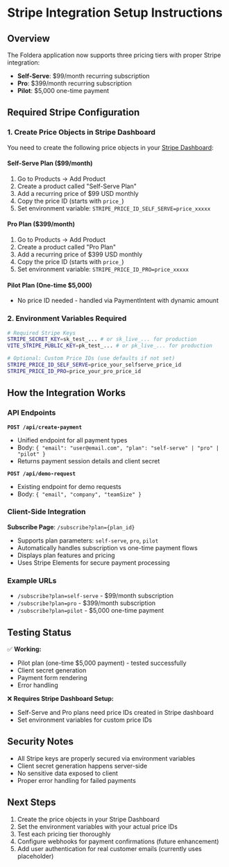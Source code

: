 # Stripe Integration Setup Instructions

## Overview

The Foldera application now supports three pricing tiers with proper Stripe integration:

- **Self-Serve**: $99/month recurring subscription
- **Pro**: $399/month recurring subscription  
- **Pilot**: $5,000 one-time payment

## Required Stripe Configuration

### 1. Create Price Objects in Stripe Dashboard

You need to create the following price objects in your [Stripe Dashboard](https://dashboard.stripe.com/products):

#### Self-Serve Plan ($99/month)
1. Go to Products → Add Product
2. Create a product called "Self-Serve Plan"
3. Add a recurring price of $99 USD monthly
4. Copy the price ID (starts with `price_`) 
5. Set environment variable: `STRIPE_PRICE_ID_SELF_SERVE=price_xxxxx`

#### Pro Plan ($399/month)
1. Go to Products → Add Product
2. Create a product called "Pro Plan" 
3. Add a recurring price of $399 USD monthly
4. Copy the price ID (starts with `price_`)
5. Set environment variable: `STRIPE_PRICE_ID_PRO=price_xxxxx`

#### Pilot Plan (One-time $5,000)
- No price ID needed - handled via PaymentIntent with dynamic amount

### 2. Environment Variables Required

```bash
# Required Stripe Keys
STRIPE_SECRET_KEY=sk_test_... # or sk_live_... for production
VITE_STRIPE_PUBLIC_KEY=pk_test_... # or pk_live_... for production

# Optional: Custom Price IDs (use defaults if not set)
STRIPE_PRICE_ID_SELF_SERVE=price_your_selfserve_price_id
STRIPE_PRICE_ID_PRO=price_your_pro_price_id
```

## How the Integration Works

### API Endpoints

**`POST /api/create-payment`**
- Unified endpoint for all payment types
- Body: `{ "email": "user@email.com", "plan": "self-serve" | "pro" | "pilot" }`
- Returns payment session details and client secret

**`POST /api/demo-request`** 
- Existing endpoint for demo requests
- Body: `{ "email", "company", "teamSize" }`

### Client-Side Integration

**Subscribe Page**: `/subscribe?plan={plan_id}`
- Supports plan parameters: `self-serve`, `pro`, `pilot`
- Automatically handles subscription vs one-time payment flows
- Displays plan features and pricing
- Uses Stripe Elements for secure payment processing

### Example URLs

- `/subscribe?plan=self-serve` - $99/month subscription
- `/subscribe?plan=pro` - $399/month subscription  
- `/subscribe?plan=pilot` - $5,000 one-time payment

## Testing Status

✅ **Working:**
- Pilot plan (one-time $5,000 payment) - tested successfully
- Client secret generation
- Payment form rendering
- Error handling

❌ **Requires Stripe Dashboard Setup:**
- Self-Serve and Pro plans need price IDs created in Stripe dashboard
- Set environment variables for custom price IDs

## Security Notes

- All Stripe keys are properly secured via environment variables
- Client secret generation happens server-side
- No sensitive data exposed to client
- Proper error handling for failed payments

## Next Steps

1. Create the price objects in your Stripe Dashboard
2. Set the environment variables with your actual price IDs  
3. Test each pricing tier thoroughly
4. Configure webhooks for payment confirmations (future enhancement)
5. Add user authentication for real customer emails (currently uses placeholder)